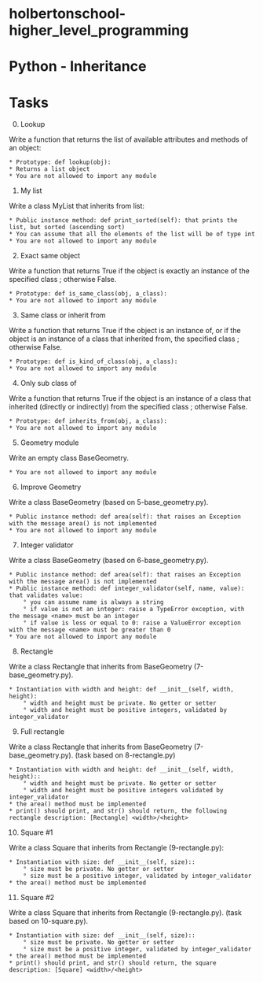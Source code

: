 # holbertonschool-higher_level_programming

# Python - Inheritance

# Tasks
0. Lookup

Write a function that returns the list of available attributes and methods of an object:

	* Prototype: def lookup(obj):
	* Returns a list object
	* You are not allowed to import any module

1. My list

Write a class MyList that inherits from list:

	* Public instance method: def print_sorted(self): that prints the list, but sorted (ascending sort)
	* You can assume that all the elements of the list will be of type int
	* You are not allowed to import any module

2. Exact same object

Write a function that returns True if the object is exactly an instance of the specified class ; otherwise False.

	* Prototype: def is_same_class(obj, a_class):
	* You are not allowed to import any module

3. Same class or inherit from

Write a function that returns True if the object is an instance of, or if the object is an instance of a class that inherited from, the specified class ; otherwise False.

	* Prototype: def is_kind_of_class(obj, a_class):
	* You are not allowed to import any module

4. Only sub class of

Write a function that returns True if the object is an instance of a class that inherited (directly or indirectly) from the specified class ; otherwise False.

	* Prototype: def inherits_from(obj, a_class):
	* You are not allowed to import any module

5. Geometry module

Write an empty class BaseGeometry.

	* You are not allowed to import any module

6. Improve Geometry

Write a class BaseGeometry (based on 5-base_geometry.py).

	* Public instance method: def area(self): that raises an Exception with the message area() is not implemented
	* You are not allowed to import any module

7. Integer validator

Write a class BaseGeometry (based on 6-base_geometry.py).

	* Public instance method: def area(self): that raises an Exception with the message area() is not implemented
	* Public instance method: def integer_validator(self, name, value): that validates value:
		° you can assume name is always a string
		° if value is not an integer: raise a TypeError exception, with the message <name> must be an integer
		° if value is less or equal to 0: raise a ValueError exception with the message <name> must be greater than 0
	* You are not allowed to import any module

8. Rectangle

Write a class Rectangle that inherits from BaseGeometry (7-base_geometry.py).

	* Instantiation with width and height: def __init__(self, width, height):
		° width and height must be private. No getter or setter
		° width and height must be positive integers, validated by integer_validator

9. Full rectangle

Write a class Rectangle that inherits from BaseGeometry (7-base_geometry.py). (task based on 8-rectangle.py)

	* Instantiation with width and height: def __init__(self, width, height)::
		° width and height must be private. No getter or setter
		° width and height must be positive integers validated by integer_validator
	* the area() method must be implemented
	* print() should print, and str() should return, the following rectangle description: [Rectangle] <width>/<height>

10. Square #1

Write a class Square that inherits from Rectangle (9-rectangle.py):

	* Instantiation with size: def __init__(self, size)::
		° size must be private. No getter or setter
		° size must be a positive integer, validated by integer_validator
	* the area() method must be implemented

11. Square #2

Write a class Square that inherits from Rectangle (9-rectangle.py). (task based on 10-square.py).

	* Instantiation with size: def __init__(self, size)::
		° size must be private. No getter or setter
		° size must be a positive integer, validated by integer_validator
	* the area() method must be implemented
	* print() should print, and str() should return, the square description: [Square] <width>/<height>
